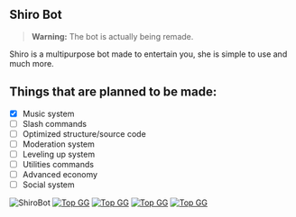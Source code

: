 ## Shiro Bot
> **Warning:** The bot is actually being remade.

Shiro is a multipurpose bot made to entertain you, she is simple to use and much more.

## Things that are planned to be made:

- [x] Music system
- [ ] Slash commands
- [ ] Optimized structure/source code
- [ ] Moderation system
- [ ] Leveling up system
- [ ] Utilities commands
- [ ] Advanced economy
- [ ] Social system

![ShiroBot](https://cdn.discordapp.com/attachments/568875189060763658/623740989252698133/thumb-1920-567640.jpg)
[![Top GG](https://top.gg/api/widget/status/481289027753082890.svg)](https://top.gg/bot/481289027753082890) [![Top GG](https://top.gg/api/widget/upvotes/481289027753082890.svg?noavatar=true)](https://top.gg/bot/481289027753082890) [![Top GG](https://top.gg/api/widget/servers/481289027753082890.svg?noavatar=true)](https://top.gg/bot/481289027753082890) [![Top GG](https://top.gg/api/widget/owner/481289027753082890.svg?noavatar=false)](https://top.gg/bot/481289027753082890)